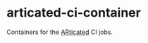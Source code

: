 # articated-ci-container

Containers for the [ARticated](https://github.com/derpicated/articated) CI jobs.

